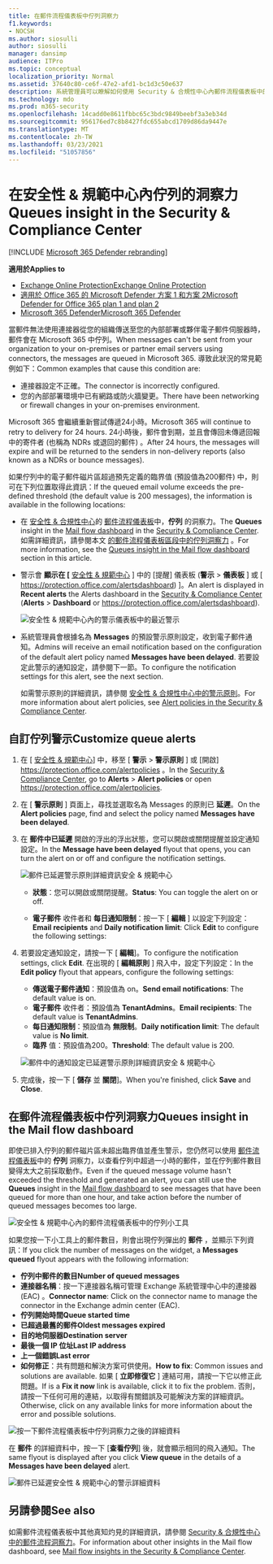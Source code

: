 ```yaml
---
title: 在郵件流程儀表板中佇列洞察力
f1.keywords:
- NOCSH
ms.author: siosulli
author: siosulli
manager: dansimp
audience: ITPro
ms.topic: conceptual
localization_priority: Normal
ms.assetid: 37640c80-ce6f-47e2-afd1-bc1d3c50e637
description: 系統管理員可以瞭解如何使用 Security & 合規性中心內郵件流程儀表板中的 [佇列] 小工具，以透過輸出連接器監視其內部部署或夥伴組織的失敗郵件流程。
ms.technology: mdo
ms.prod: m365-security
ms.openlocfilehash: 14cadd0e8611fbbc65c3bdc9849beebf3a3eb34d
ms.sourcegitcommit: 956176ed7c8b8427fdc655abcd1709d86da9447e
ms.translationtype: MT
ms.contentlocale: zh-TW
ms.lasthandoff: 03/23/2021
ms.locfileid: "51057856"
---
```

# <a name="queues-insight-in-the-security--compliance-center"></a><span data-ttu-id="b8b97-103">在安全性 & 規範中心內佇列的洞察力</span><span class="sxs-lookup"><span data-stu-id="b8b97-103">Queues insight in the Security & Compliance Center</span></span>

[!INCLUDE [Microsoft 365 Defender rebranding](../includes/microsoft-defender-for-office.md)]

<span data-ttu-id="b8b97-104">**適用於**</span><span class="sxs-lookup"><span data-stu-id="b8b97-104">**Applies to**</span></span>
- [<span data-ttu-id="b8b97-105">Exchange Online Protection</span><span class="sxs-lookup"><span data-stu-id="b8b97-105">Exchange Online Protection</span></span>](exchange-online-protection-overview.md)
- [<span data-ttu-id="b8b97-106">適用於 Office 365 的 Microsoft Defender 方案 1 和方案 2</span><span class="sxs-lookup"><span data-stu-id="b8b97-106">Microsoft Defender for Office 365 plan 1 and plan 2</span></span>](defender-for-office-365.md)
- [<span data-ttu-id="b8b97-107">Microsoft 365 Defender</span><span class="sxs-lookup"><span data-stu-id="b8b97-107">Microsoft 365 Defender</span></span>](../defender/microsoft-365-defender.md)

<span data-ttu-id="b8b97-108">當郵件無法使用連接器從您的組織傳送至您的內部部署或夥伴電子郵件伺服器時，郵件會在 Microsoft 365 中佇列。</span><span class="sxs-lookup"><span data-stu-id="b8b97-108">When messages can't be sent from your organization to your on-premises or partner email servers using connectors, the messages are queued in Microsoft 365.</span></span> <span data-ttu-id="b8b97-109">導致此狀況的常見範例如下：</span><span class="sxs-lookup"><span data-stu-id="b8b97-109">Common examples that cause this condition are:</span></span>

- <span data-ttu-id="b8b97-110">連接器設定不正確。</span><span class="sxs-lookup"><span data-stu-id="b8b97-110">The connector is incorrectly configured.</span></span>
- <span data-ttu-id="b8b97-111">您的內部部署環境中已有網路或防火牆變更。</span><span class="sxs-lookup"><span data-stu-id="b8b97-111">There have been networking or firewall changes in your on-premises environment.</span></span>

<span data-ttu-id="b8b97-112">Microsoft 365 會繼續重新嘗試傳遞24小時。</span><span class="sxs-lookup"><span data-stu-id="b8b97-112">Microsoft 365 will continue to retry to delivery for 24 hours.</span></span> <span data-ttu-id="b8b97-113">24小時後，郵件會到期，並且會傳回未傳遞回報中的寄件者 (也稱為 NDRs 或退回的郵件) 。</span><span class="sxs-lookup"><span data-stu-id="b8b97-113">After 24 hours, the messages will expire and will be returned to the senders in non-delivery reports (also known as a NDRs or bounce messages).</span></span>

<span data-ttu-id="b8b97-114">如果佇列中的電子郵件磁片區超過預先定義的臨界值 (預設值為200郵件) 中，則可在下列位置取得此資訊：</span><span class="sxs-lookup"><span data-stu-id="b8b97-114">If the queued email volume exceeds the pre-defined threshold (the default value is 200 messages), the information is available in the following locations:</span></span>

- <span data-ttu-id="b8b97-115">在 [安全性 & 合規性中心](https://protection.office.com)的 [郵件流程儀表板](mail-flow-insights-v2.md)中，**佇列** 的洞察力。</span><span class="sxs-lookup"><span data-stu-id="b8b97-115">The **Queues** insight in the [Mail flow dashboard](mail-flow-insights-v2.md) in the [Security & Compliance Center](https://protection.office.com).</span></span> <span data-ttu-id="b8b97-116">如需詳細資訊，請參閱本文 [的郵件流程儀表板區段中的佇列洞察力](#queues-insight-in-the-mail-flow-dashboard) 。</span><span class="sxs-lookup"><span data-stu-id="b8b97-116">For more information, see the [Queues insight in the Mail flow dashboard](#queues-insight-in-the-mail-flow-dashboard) section in this article.</span></span>

- <span data-ttu-id="b8b97-117">警示會 **顯示在 [** [安全性 & 規範中心](https://protection.office.com) ] 中的 [提醒] 儀表板 (**警示** \> **儀表板** ] 或 [ <https://protection.office.com/alertsdashboard>) ]。</span><span class="sxs-lookup"><span data-stu-id="b8b97-117">An alert is displayed in **Recent alerts** the Alerts dashboard in the [Security & Compliance Center](https://protection.office.com) (**Alerts** \> **Dashboard** or <https://protection.office.com/alertsdashboard>).</span></span>

  ![安全性 & 規範中心內的警示儀表板中的最近警示](../../media/mfi-queued-messages-alert.png)

- <span data-ttu-id="b8b97-119">系統管理員會根據名為 **Messages** 的預設警示原則設定，收到電子郵件通知。</span><span class="sxs-lookup"><span data-stu-id="b8b97-119">Admins will receive an email notification based on the configuration of the default alert policy named **Messages have been delayed**.</span></span> <span data-ttu-id="b8b97-120">若要設定此警示的通知設定，請參閱下一節。</span><span class="sxs-lookup"><span data-stu-id="b8b97-120">To configure the notification settings for this alert, see the next section.</span></span>

  <span data-ttu-id="b8b97-121">如需警示原則的詳細資訊，請參閱 [安全性 & 合規性中心中的警示原則](../../compliance/alert-policies.md)。</span><span class="sxs-lookup"><span data-stu-id="b8b97-121">For more information about alert policies, see [Alert policies in the Security & Compliance Center](../../compliance/alert-policies.md).</span></span>

## <a name="customize-queue-alerts"></a><span data-ttu-id="b8b97-122">自訂佇列警示</span><span class="sxs-lookup"><span data-stu-id="b8b97-122">Customize queue alerts</span></span>

1. <span data-ttu-id="b8b97-123">在 [ [安全性 & 規範中心](https://protection.office.com)] 中，移至 [ **警示** \> **警示原則** ] 或 [開啟] <https://protection.office.com/alertpolicies> 。</span><span class="sxs-lookup"><span data-stu-id="b8b97-123">In the [Security & Compliance Center](https://protection.office.com), go to **Alerts** \> **Alert policies** or open <https://protection.office.com/alertpolicies>.</span></span>

2. <span data-ttu-id="b8b97-124">在 [ **警示原則** ] 頁面上，尋找並選取名為 Messages 的原則已 **延遲**。</span><span class="sxs-lookup"><span data-stu-id="b8b97-124">On the **Alert policies** page, find and select the policy named **Messages have been delayed**.</span></span>

3. <span data-ttu-id="b8b97-125">在 **郵件中已延遲** 開啟的浮出的浮出狀態，您可以開啟或關閉提醒並設定通知設定。</span><span class="sxs-lookup"><span data-stu-id="b8b97-125">In the **Message have been delayed** flyout that opens, you can turn the alert on or off and configure the notification settings.</span></span>

   ![郵件已延遲警示原則詳細資訊安全 & 規範中心](../../media/mfi-queued-messages-alert-policy.png)

   - <span data-ttu-id="b8b97-127">**狀態**：您可以開啟或關閉提醒。</span><span class="sxs-lookup"><span data-stu-id="b8b97-127">**Status**: You can toggle the alert on or off.</span></span>

   - <span data-ttu-id="b8b97-128">**電子郵件** 收件者和 **每日通知限制**：按一下 [ **編輯** ] 以設定下列設定：</span><span class="sxs-lookup"><span data-stu-id="b8b97-128">**Email recipients** and **Daily notification limit**: Click **Edit** to configure the following settings:</span></span>

4. <span data-ttu-id="b8b97-129">若要設定通知設定，請按一下 [ **編輯**]。</span><span class="sxs-lookup"><span data-stu-id="b8b97-129">To configure the notification settings, click **Edit**.</span></span> <span data-ttu-id="b8b97-130">在出現的 [ **編輯原則** ] 飛入中，設定下列設定：</span><span class="sxs-lookup"><span data-stu-id="b8b97-130">In the **Edit policy** flyout that appears, configure the following settings:</span></span>

   - <span data-ttu-id="b8b97-131">**傳送電子郵件通知**：預設值為 on。</span><span class="sxs-lookup"><span data-stu-id="b8b97-131">**Send email notifications**: The default value is on.</span></span>
   - <span data-ttu-id="b8b97-132">**電子郵件** 收件者：預設值為 **TenantAdmins**。</span><span class="sxs-lookup"><span data-stu-id="b8b97-132">**Email recipients**: The default value is **TenantAdmins**.</span></span>
   - <span data-ttu-id="b8b97-133">**每日通知限制**：預設值為 **無限制**。</span><span class="sxs-lookup"><span data-stu-id="b8b97-133">**Daily notification limit**: The default value is **No limit**.</span></span>
   - <span data-ttu-id="b8b97-134">**臨界** 值：預設值為200。</span><span class="sxs-lookup"><span data-stu-id="b8b97-134">**Threshold**: The default value is 200.</span></span>

   ![郵件中的通知設定已延遲警示原則詳細資訊安全 & 規範中心](../../media/mfi-queued-messages-alert-policy-notification-settings.png)

5. <span data-ttu-id="b8b97-136">完成後，按一下 [ **儲存** 並 **關閉**]。</span><span class="sxs-lookup"><span data-stu-id="b8b97-136">When you're finished, click **Save** and **Close**.</span></span>

## <a name="queues-insight-in-the-mail-flow-dashboard"></a><span data-ttu-id="b8b97-137">在郵件流程儀表板中佇列洞察力</span><span class="sxs-lookup"><span data-stu-id="b8b97-137">Queues insight in the Mail flow dashboard</span></span>

<span data-ttu-id="b8b97-138">即使已排入佇列的郵件磁片區未超出臨界值並產生警示，您仍然可以使用 [郵件流程儀表板](mail-flow-insights-v2.md)中的 **佇列** 洞察力，以查看佇列中超過一小時的郵件，並在佇列郵件數目變得太大之前採取動作。</span><span class="sxs-lookup"><span data-stu-id="b8b97-138">Even if the queued message volume hasn't exceeded the threshold and generated an alert, you can still use the **Queues** insight in the [Mail flow dashboard](mail-flow-insights-v2.md) to see messages that have been queued for more than one hour, and take action before the number of queued messages becomes too large.</span></span>

![安全性 & 規範中心內的郵件流程儀表板中的佇列小工具](../../media/mfi-queues-widget.png)

<span data-ttu-id="b8b97-140">如果您按一下小工具上的郵件數目，則會出現佇列彈出的 **郵件** ，並顯示下列資訊：</span><span class="sxs-lookup"><span data-stu-id="b8b97-140">If you click the number of messages on the widget, a **Messages queued** flyout appears with the following information:</span></span>

- <span data-ttu-id="b8b97-141">**佇列中郵件的數目**</span><span class="sxs-lookup"><span data-stu-id="b8b97-141">**Number of queued messages**</span></span>
- <span data-ttu-id="b8b97-142">**連接器名稱**：按一下連接器名稱可管理 Exchange 系統管理中心中的連接器 (EAC) 。</span><span class="sxs-lookup"><span data-stu-id="b8b97-142">**Connector name**: Click on the connector name to manage the connector in the Exchange admin center (EAC).</span></span>
- <span data-ttu-id="b8b97-143">**佇列開始時間**</span><span class="sxs-lookup"><span data-stu-id="b8b97-143">**Queue started time**</span></span>
- <span data-ttu-id="b8b97-144">**已超過最舊的郵件**</span><span class="sxs-lookup"><span data-stu-id="b8b97-144">**Oldest messages expired**</span></span>
- <span data-ttu-id="b8b97-145">**目的地伺服器**</span><span class="sxs-lookup"><span data-stu-id="b8b97-145">**Destination server**</span></span>
- <span data-ttu-id="b8b97-146">**最後一個 IP 位址**</span><span class="sxs-lookup"><span data-stu-id="b8b97-146">**Last IP address**</span></span>
- <span data-ttu-id="b8b97-147">**上一個錯誤**</span><span class="sxs-lookup"><span data-stu-id="b8b97-147">**Last error**</span></span>
- <span data-ttu-id="b8b97-148">**如何修正**：共有問題和解決方案可供使用。</span><span class="sxs-lookup"><span data-stu-id="b8b97-148">**How to fix**: Common issues and solutions are available.</span></span> <span data-ttu-id="b8b97-149">如果 [ **立即修復它** ] 連結可用，請按一下它以修正此問題。</span><span class="sxs-lookup"><span data-stu-id="b8b97-149">If is a **Fix it now** link is available, click it to fix the problem.</span></span> <span data-ttu-id="b8b97-150">否則，請按一下任何可用的連結，以取得有關錯誤及可能解決方案的詳細資訊。</span><span class="sxs-lookup"><span data-stu-id="b8b97-150">Otherwise, click on any available links for more information about the error and possible solutions.</span></span>

![按一下郵件流程儀表板中佇列洞察力之後的詳細資料](../../media/mfi-queues-details.png)

<span data-ttu-id="b8b97-152">在 **郵件** 的詳細資料中，按一下 [**查看佇列**] 後，就會顯示相同的飛入通知。</span><span class="sxs-lookup"><span data-stu-id="b8b97-152">The same flyout is displayed after you click **View queue** in the details of a **Messages have been delayed** alert.</span></span>

![郵件已延遲安全性 & 規範中心的警示詳細資料](../../media/mfi-queued-messages-alert-details.png)

## <a name="see-also"></a><span data-ttu-id="b8b97-154">另請參閱</span><span class="sxs-lookup"><span data-stu-id="b8b97-154">See also</span></span>

<span data-ttu-id="b8b97-155">如需郵件流程儀表板中其他真知灼見的詳細資訊，請參閱 [Security & 合規性中心中的郵件流程洞察力](mail-flow-insights-v2.md)。</span><span class="sxs-lookup"><span data-stu-id="b8b97-155">For information about other insights in the Mail flow dashboard, see [Mail flow insights in the Security & Compliance Center](mail-flow-insights-v2.md).</span></span>
